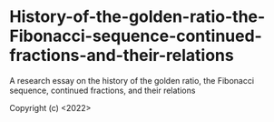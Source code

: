 # History-of-the-golden-ratio-the-Fibonacci-sequence-continued-fractions-and-their-relations
A research essay on the history of the golden ratio, the Fibonacci sequence, continued fractions, and their relations

Copyright (c) <2022> <Frank Yan>
